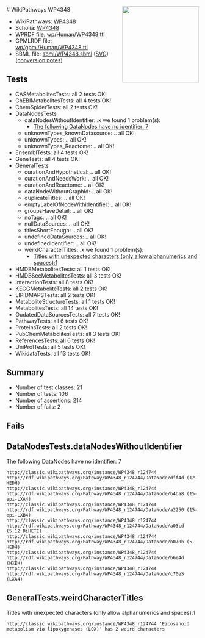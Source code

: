 <img style="float: right; width: 200px" src="../logo.png" />
# WikiPathways WP4348

* WikiPathways: [WP4348](https://identifiers.org/wikipathways:WP4348)
* Scholia: [WP4348](https://scholia.toolforge.org/wikipathways/WP4348)
* WPRDF file: [wp/Human/WP4348.ttl](../wp/Human/WP4348.ttl)
* GPMLRDF file: [wp/gpml/Human/WP4348.ttl](../wp/gpml/Human/WP4348.ttl)
* SBML file: [sbml/WP4348.sbml](../sbml/WP4348.sbml) ([SVG](../sbml/WP4348.svg)) ([conversion notes](../sbml/WP4348.txt))

## Tests
* CASMetabolitesTests: all 2 tests OK!
* ChEBIMetabolitesTests: all 4 tests OK!
* ChemSpiderTests: all 2 tests OK!
* DataNodesTests
    * dataNodesWithoutIdentifier: .x we found 1 problem(s):
        * [The following DataNodes have no identifier: 7](#d2d32fa6)
    * unknownTypes_knownDatasource: .. all OK!
    * unknownTypes: .. all OK!
    * unknownTypes_Reactome: .. all OK!
* EnsemblTests: all 4 tests OK!
* GeneTests: all 4 tests OK!
* GeneralTests
    * curationAndHypothetical: .. all OK!
    * curationAndNeedsWork: .. all OK!
    * curationAndReactome: .. all OK!
    * dataNodeWithoutGraphId: .. all OK!
    * duplicateTitles: .. all OK!
    * emptyLabelOfNodeWithIdentifier: .. all OK!
    * groupsHaveDetail: .. all OK!
    * noTags: .. all OK!
    * nullDataSources: .. all OK!
    * titlesShortEnough: .. all OK!
    * undefinedDataSources: .. all OK!
    * undefinedIdentifier: .. all OK!
    * weirdCharacterTitles: .x we found 1 problem(s):
        * [Titles with unexpected characters (only allow alphanumerics and spaces):1](#fda87b3f)
* HMDBMetabolitesTests: all 1 tests OK!
* HMDBSecMetabolitesTests: all 3 tests OK!
* InteractionTests: all 8 tests OK!
* KEGGMetaboliteTests: all 2 tests OK!
* LIPIDMAPSTests: all 2 tests OK!
* MetaboliteStructureTests: all 1 tests OK!
* MetabolitesTests: all 14 tests OK!
* OudatedDataSourcesTests: all 7 tests OK!
* PathwayTests: all 6 tests OK!
* ProteinsTests: all 2 tests OK!
* PubChemMetabolitesTests: all 3 tests OK!
* ReferencesTests: all 6 tests OK!
* UniProtTests: all 5 tests OK!
* WikidataTests: all 13 tests OK!


## Summary

* Number of test classes: 21
* Number of tests: 106
* Number of assertions: 214
* Number of fails: 2

## Fails

<a name="d2d32fa6" />

## DataNodesTests.dataNodesWithoutIdentifier

The following DataNodes have no identifier: 7
```
http://classic.wikipathways.org/instance/WP4348_r124744 http://rdf.wikipathways.org/Pathway/WP4348_r124744/DataNode/dff4d (12-HEDH)
http://classic.wikipathways.org/instance/WP4348_r124744 http://rdf.wikipathways.org/Pathway/WP4348_r124744/DataNode/b4ba8 (15-epi-LXA4)
http://classic.wikipathways.org/instance/WP4348_r124744 http://rdf.wikipathways.org/Pathway/WP4348_r124744/DataNode/a2250 (15-epi-LXB4)
http://classic.wikipathways.org/instance/WP4348_r124744 http://rdf.wikipathways.org/Pathway/WP4348_r124744/DataNode/a03cd (5,12 DiHETE)
http://classic.wikipathways.org/instance/WP4348_r124744 http://rdf.wikipathways.org/Pathway/WP4348_r124744/DataNode/b070b (5-HEDH)
http://classic.wikipathways.org/instance/WP4348_r124744 http://rdf.wikipathways.org/Pathway/WP4348_r124744/DataNode/b6e4d (HXEH)
http://classic.wikipathways.org/instance/WP4348_r124744 http://rdf.wikipathways.org/Pathway/WP4348_r124744/DataNode/c70e5 (LXA4)
```

<a name="fda87b3f" />

## GeneralTests.weirdCharacterTitles

Titles with unexpected characters (only allow alphanumerics and spaces):1
```
http://classic.wikipathways.org/instance/WP4348_r124744 'Eicosanoid metabolism via lipoxygenases (LOX)' has 2 weird characters
```

